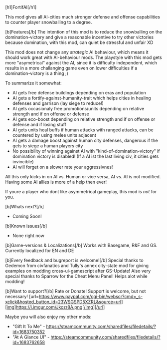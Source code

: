 [h1]FortifAI[/h1]

This mod gives all AI-cities much stronger defense and offense capabilities to counter player snowballing to a degree.

[b]Features[/b]
The intention of this mod is to reduce the snowballing on the domination-victory and give a reasonable incentive to try other victories because domination, with this mod, can quiet be stressful and unfair XD

This mod does not change any *strategic* AI behaviour, which means it should work great with AI-behaviour mods.
The playstyle with this mod gets more "asymetrical" against the AI, since it is difficulty independent, which results in a more challanging game even on lower difficulties if a domination-victory is a thing ;)

To summarize it somewhat:
- AI gets free defense buildings depending on eras and population
- AI gets a fortify-against-humanity-trait which helps cities in healing defenses and garrison (lay siege to reduce!)
- AI gets occasionaly free promotions/units depending on relative strength and if on offense or defense
- AI gets eco-boost depending on relative strength and if on offense or defense and if losing stuff
- AI gets units heal buffs if human attacks with ranged attacks, can be countered by using melee units adjacent
- AI gets a damage boost against human city defenses, dangerous if the gets to siege a human players city
- No possibility of winning against AI with "kind-of-domination-victory" if domination victory is disabled! (If a AI ist the last living civ, it cities gets invincible)
- AI will forget on a slower rate your aggressivnes!

All this only kicks in on AI vs. Human or vice versa, AI vs. AI is not modified.
Having some AI allies is more of a help then ever!

If youre a player who dont like asymmetrical gameplay, this mod is _not_ for you.

[b]Whats next?[/b]
- Coming Soon!

[b]Known issues[/b]
- None right now

[b]Game-versions & Localizations[/b]
Works with Basegame, R&F and GS.
Currently localized for EN and DE

[b]Every feedback and bugreport is welcome![/b]
Special thanks to Gedemon from civfanatics and Tully's annex city-state mod for giving examples on modding cross-ui-gamescript after GS-Update!
Also very special thanks to Sparrow for the Cheat Menu Panel! Helps alot while modding!

[b]Want to support?[/b]
Rate or Donate!
Support is welcome, but not necessary!
[url=https://www.paypal.com/cgi-bin/webscr?cmd=_s-xclick&hosted_button_id=23WSGSPD5XZRL&source=url][img]https://i.imgur.com/Jkozr8A.png[/img][/url]

Maybe you will also enjoy my other mods:
- "Gift It To Me" - https://steamcommunity.com/sharedfiles/filedetails/?id=1683750352
- "At A Glance UI" - https://steamcommunity.com/sharedfiles/filedetails/?id=1683762658
